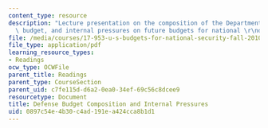 ```yaml
---
content_type: resource
description: "Lecture presentation on the composition of the Department of Defense\
  \ budget, and internal pressures on future budgets for national \r\ndefense."
file: /media/courses/17-953-u-s-budgets-for-national-security-fall-2010/0897c54e4b30c4ad191ea424cca8b1d1_MIT17_953F10_Defense_Press.pdf
file_type: application/pdf
learning_resource_types:
- Readings
ocw_type: OCWFile
parent_title: Readings
parent_type: CourseSection
parent_uid: c7fe115d-d6a2-0ea0-34ef-69c56c8dcee9
resourcetype: Document
title: Defense Budget Composition and Internal Pressures
uid: 0897c54e-4b30-c4ad-191e-a424cca8b1d1
---
```

